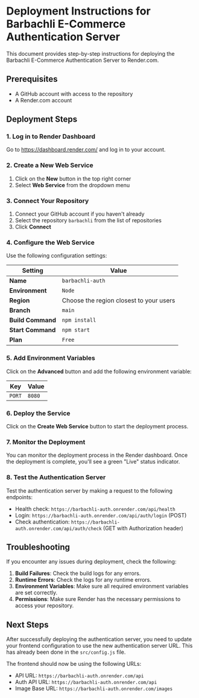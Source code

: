 # Deployment Instructions for Barbachli E-Commerce Authentication Server

This document provides step-by-step instructions for deploying the Barbachli E-Commerce Authentication Server to Render.com.

## Prerequisites

- A GitHub account with access to the repository
- A Render.com account

## Deployment Steps

### 1. Log in to Render Dashboard

Go to https://dashboard.render.com/ and log in to your account.

### 2. Create a New Web Service

1. Click on the **New** button in the top right corner
2. Select **Web Service** from the dropdown menu

### 3. Connect Your Repository

1. Connect your GitHub account if you haven't already
2. Select the repository `barbachli` from the list of repositories
3. Click **Connect**

### 4. Configure the Web Service

Use the following configuration settings:

| Setting | Value |
|---------|-------|
| **Name** | `barbachli-auth` |
| **Environment** | `Node` |
| **Region** | Choose the region closest to your users |
| **Branch** | `main` |
| **Build Command** | `npm install` |
| **Start Command** | `npm start` |
| **Plan** | `Free` |

### 5. Add Environment Variables

Click on the **Advanced** button and add the following environment variable:

| Key | Value |
|-----|-------|
| `PORT` | `8080` |

### 6. Deploy the Service

Click on the **Create Web Service** button to start the deployment process.

### 7. Monitor the Deployment

You can monitor the deployment process in the Render dashboard. Once the deployment is complete, you'll see a green "Live" status indicator.

### 8. Test the Authentication Server

Test the authentication server by making a request to the following endpoints:

- Health check: `https://barbachli-auth.onrender.com/api/health`
- Login: `https://barbachli-auth.onrender.com/api/auth/login` (POST)
- Check authentication: `https://barbachli-auth.onrender.com/api/auth/check` (GET with Authorization header)

## Troubleshooting

If you encounter any issues during deployment, check the following:

1. **Build Failures**: Check the build logs for any errors.
2. **Runtime Errors**: Check the logs for any runtime errors.
3. **Environment Variables**: Make sure all required environment variables are set correctly.
4. **Permissions**: Make sure Render has the necessary permissions to access your repository.

## Next Steps

After successfully deploying the authentication server, you need to update your frontend configuration to use the new authentication server URL. This has already been done in the `src/config.js` file.

The frontend should now be using the following URLs:

- API URL: `https://barbachli-auth.onrender.com/api`
- Auth API URL: `https://barbachli-auth.onrender.com/api`
- Image Base URL: `https://barbachli-auth.onrender.com/images` 